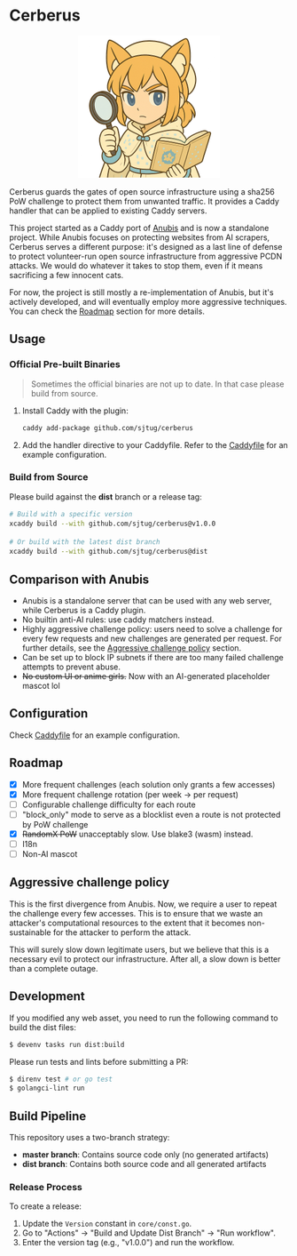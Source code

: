 # Cerberus

<center>
   <img width=256 src="./web/img/mascot-puzzle.png" alt="A smiling chibi dark-skinned anthro jackal with brown hair and tall ears looking victorious with a thumbs-up" />
</center>

Cerberus guards the gates of open source infrastructure using a sha256 PoW challenge to protect them from unwanted traffic. It provides a Caddy handler that can be applied to existing Caddy servers.

This project started as a Caddy port of [Anubis](https://github.com/TecharoHQ/anubis/) and is now a standalone project. While Anubis focuses on protecting websites from AI scrapers, Cerberus serves a different purpose: it's designed as a last line of defense to protect volunteer-run open source infrastructure from aggressive PCDN attacks. We would do whatever it takes to stop them, even if it means sacrificing a few innocent cats.

For now, the project is still mostly a re-implementation of Anubis, but it's actively developed, and will eventually employ more aggressive techniques. You can check the [Roadmap](#roadmap) section for more details.

## Usage

### Official Pre-built Binaries

> Sometimes the official binaries are not up to date. In that case please build from source.

1. Install Caddy with the plugin:
   ```bash
   caddy add-package github.com/sjtug/cerberus
   ```
2. Add the handler directive to your Caddyfile. Refer to the [Caddyfile](Caddyfile) for an example configuration.

### Build from Source 

Please build against the **dist** branch or a release tag:

```bash
# Build with a specific version
xcaddy build --with github.com/sjtug/cerberus@v1.0.0

# Or build with the latest dist branch
xcaddy build --with github.com/sjtug/cerberus@dist
```

## Comparison with Anubis

- Anubis is a standalone server that can be used with any web server, while Cerberus is a Caddy plugin.
- No builtin anti-AI rules: use caddy matchers instead.
- Highly aggressive challenge policy: users need to solve a challenge for every few requests and new challenges are generated per request. For further details, see the [Aggressive challenge policy](#aggressive-challenge-policy) section.
- Can be set up to block IP subnets if there are too many failed challenge attempts to prevent abuse.
- ~~No custom UI or anime girls.~~ Now with an AI-generated placeholder mascot lol

## Configuration

Check [Caddyfile](Caddyfile) for an example configuration.

## Roadmap

- [x] More frequent challenges (each solution only grants a few accesses)
- [x] More frequent challenge rotation (per week -> per request)
- [ ] Configurable challenge difficulty for each route
- [ ] "block_only" mode to serve as a blocklist even a route is not protected by PoW challenge
- [x] ~~RandomX PoW~~ unacceptably slow. Use blake3 (wasm) instead.
- [ ] I18n
- [ ] Non-AI mascot

## Aggressive challenge policy

This is the first divergence from Anubis. Now, we require a user to repeat the challenge every few accesses. This is to ensure that we waste an attacker's computational resources to the extent that it becomes non-sustainable for the attacker to perform the attack.

This will surely slow down legitimate users, but we believe that this is a necessary evil to protect our infrastructure. After all, a slow down is better than a complete outage.

## Development

If you modified any web asset, you need to run the following command to build the dist files:
```bash
$ devenv tasks run dist:build
```

Please run tests and lints before submitting a PR:
```bash
$ direnv test # or go test
$ golangci-lint run
```

## Build Pipeline

This repository uses a two-branch strategy:

- **master branch**: Contains source code only (no generated artifacts)
- **dist branch**: Contains both source code and all generated artifacts

### Release Process

To create a release:

1. Update the `Version` constant in `core/const.go`.
2. Go to "Actions" → "Build and Update Dist Branch" → "Run workflow".
3. Enter the version tag (e.g., "v1.0.0") and run the workflow.